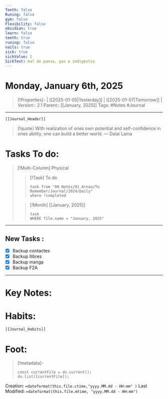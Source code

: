 ```yaml
---
Teeth: false
Runing: false
gym: false
Flexibility: false
obsidian: true
learn: false
teeth: true
runing: false
nails: true
sick: true
sickValue: 2
SickText: mal de panxa, gas e indigestio
---
```

# Monday, January 6th, 2025
>[!Properties]- | [[2025-01-05|Yesterday]] | [[2025-01-07|Tomorrow]] | 
>Version:: 2.1
>Parent:: [[January, 2025]]
>Tags: #Notes #Journal 
***
```meta-bind-embed
[[Journal_Header]]
```
> [!quote] With realization of ones own potential and self-confidence in ones ability, one can build a better world.
> — Dalai Lama
# Tasks To do:
>[!Multi-Column] Physical
>>[!Task] To do 
>>```dataview
>>task from "00 Notes/01 Arnau/To Remember/Journal/2024/Daily"
>>where !completed
>>```
>
>>[!Month] [[January, 2025]]
>>```dataview
>>task
>>WHERE file.name = "January, 2025"
>>```
***
## New Tasks :
- [x] Backup contactes
- [x] Backup llibres
- [x] Backup manga
- [x] Backup F2A
***

# Key Notes:


# Habits:
```meta-bind-embed
[[Journal_Habits]]
```
# Foot:

>[!metadata]- 
>```dataviewjs
>const currentFile = dv.current();
>dv.list([currentFile]);
>```
Creation:          `=dateformat(this.file.ctime,"yyyy.MM.dd - HH:mm" )`
Last Modified:  `=dateformat(this.file.mtime, "yyyy.MM.dd - HH:mm")`


